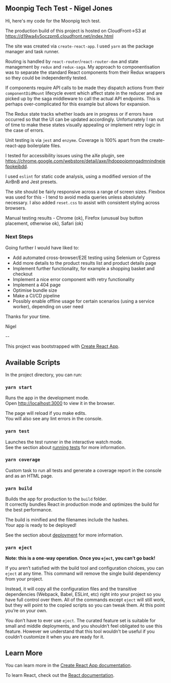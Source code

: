 ## Moonpig Tech Test - Nigel Jones

Hi, here's my code for the Moonpig tech test.

The production build of this project is hosted on CloudFront->S3 at https://d19wa4v5oczpm6.cloudfront.net/index.html

The site was created via `create-react-app`. I used `yarn` as the package manager and task runner.

Routing is handled by `react-router`/`react-router-dom` and state management by `redux` and `redux-saga`.
My approach to componentisation was to separate the standard React components from their Redux wrappers so they could be independently tested. 

If components require API calls to be made they dispatch actions from their `componentDidMount` lifecycle event which affect state in the reducer and are picked up by the saga middleware to call the actual API endpoints. This is perhaps over-complicated for this example but allows for expansion.

The Redux state tracks whether loads are in progress or if errors have occurred so that the UI can be updated accordingly. Unfortunately I ran out of time to make these states visually appealing or implement retry logic in the case of errors.

Unit testing is via `jest` and `enzyme`. Coverage is 100% apart from the create-react-app boilerplate files.

I tested for accessibility issues using the aXe plugin, see https://chrome.google.com/webstore/detail/axe/lhdoppojpmngadmnindnejefpokejbdd.

I used `eslint` for static code analysis, using a modified version of the AirBnB and Jest presets.

The site should be fairly responsive across a range of screen sizes. Flexbox was used for this - I tend to avoid media queries unless absolutely necessary. I also added `reset.css` to assist with consistent styling across browsers.

Manual testing results - Chrome (ok), Firefox (unusual buy button placement, otherwise ok), Safari (ok)

### Next Steps

Going further I would have liked to:

* Add automated cross-browser/E2E testing using Selenium or Cypress
* Add more details to the product results list and product details page
* Implement further functionality, for example a shopping basket and checkout
* Implement a nice error component with retry functionality
* Implement a 404 page
* Optimise bundle size
* Make a CI/CD pipeline
* Possibly enable offline usage for certain scenarios (using a service worker), depending on user need


Thanks for your time.


Nigel

--

This project was bootstrapped with [Create React App](https://github.com/facebook/create-react-app).

## Available Scripts

In the project directory, you can run:

### `yarn start`

Runs the app in the development mode.<br>
Open [http://localhost:3000](http://localhost:3000) to view it in the browser.

The page will reload if you make edits.<br>
You will also see any lint errors in the console.

### `yarn test`

Launches the test runner in the interactive watch mode.<br>
See the section about [running tests](https://facebook.github.io/create-react-app/docs/running-tests) for more information.

### `yarn coverage`

Custom task to run all tests and generate a coverage report in the console and as an HTML page.

### `yarn build`

Builds the app for production to the `build` folder.<br>
It correctly bundles React in production mode and optimizes the build for the best performance.

The build is minified and the filenames include the hashes.<br>
Your app is ready to be deployed!

See the section about [deployment](https://facebook.github.io/create-react-app/docs/deployment) for more information.

### `yarn eject`

**Note: this is a one-way operation. Once you `eject`, you can’t go back!**

If you aren’t satisfied with the build tool and configuration choices, you can `eject` at any time. This command will remove the single build dependency from your project.

Instead, it will copy all the configuration files and the transitive dependencies (Webpack, Babel, ESLint, etc) right into your project so you have full control over them. All of the commands except `eject` will still work, but they will point to the copied scripts so you can tweak them. At this point you’re on your own.

You don’t have to ever use `eject`. The curated feature set is suitable for small and middle deployments, and you shouldn’t feel obligated to use this feature. However we understand that this tool wouldn’t be useful if you couldn’t customize it when you are ready for it.

## Learn More

You can learn more in the [Create React App documentation](https://facebook.github.io/create-react-app/docs/getting-started).

To learn React, check out the [React documentation](https://reactjs.org/).
